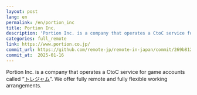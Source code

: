 ```yaml
---
layout: post
lang: en
permalink: /en/portion_inc
title: Portion Inc.
description: 'Portion Inc. is a company that operates a CtoC service for game accounts called “トレジャム”. We offer fully remote and fully flexible working arrangements.'
categories: full_remote
link: https://www.portion.co.jp/
commit_url: https://github.com/remote-jp/remote-in-japan/commit/269b8121aa196f71e3b6ae053662484bf0056892
commit_at:  2025-01-16
---
```


<p>Portion Inc. is a company that operates a CtoC service for game accounts called “<a href="https://tradejam.jp/">トレジャム</a>”. We offer fully remote and fully flexible working arrangements.</p>
